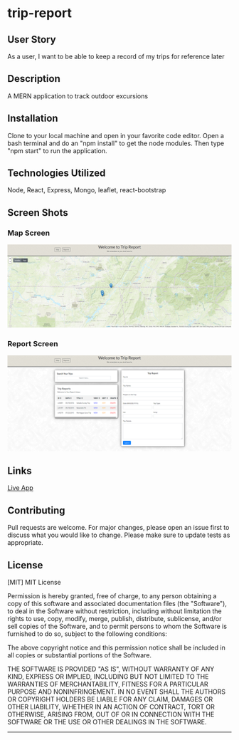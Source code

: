 # trip-report

## User Story
As a user, I want to be able to keep a record of my trips for reference later

## Description
A MERN application to track outdoor excursions 

## Installation
Clone to your local machine and open in your favorite code editor.  Open a bash terminal and do an "npm install" to get the node modules.  Then type "npm start" to run the application.

## Technologies Utilized
Node, React, Express, Mongo, leaflet, react-bootstrap

## Screen Shots
### Map Screen
![image](./client/src/assets/map.PNG)

### Report Screen
![image](./client/src/assets/report.PNG)

## Links
[Live App](https://tripreport.herokuapp.com/)

## Contributing
Pull requests are welcome. For major changes, please open an issue first to discuss what you would like to change.
Please make sure to update tests as appropriate.

## License
[MIT]
MIT License

Permission is hereby granted, free of charge, to any person obtaining a copy
of this software and associated documentation files (the "Software"), to deal
in the Software without restriction, including without limitation the rights
to use, copy, modify, merge, publish, distribute, sublicense, and/or sell
copies of the Software, and to permit persons to whom the Software is
furnished to do so, subject to the following conditions:

The above copyright notice and this permission notice shall be included in all
copies or substantial portions of the Software.

THE SOFTWARE IS PROVIDED "AS IS", WITHOUT WARRANTY OF ANY KIND, EXPRESS OR
IMPLIED, INCLUDING BUT NOT LIMITED TO THE WARRANTIES OF MERCHANTABILITY,
FITNESS FOR A PARTICULAR PURPOSE AND NONINFRINGEMENT. IN NO EVENT SHALL THE
AUTHORS OR COPYRIGHT HOLDERS BE LIABLE FOR ANY CLAIM, DAMAGES OR OTHER
LIABILITY, WHETHER IN AN ACTION OF CONTRACT, TORT OR OTHERWISE, ARISING FROM,
OUT OF OR IN CONNECTION WITH THE SOFTWARE OR THE USE OR OTHER DEALINGS IN THE
SOFTWARE.

- - - - -
